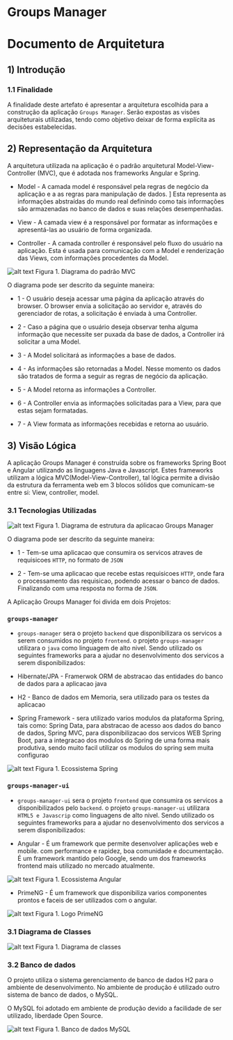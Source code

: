 # Groups Manager #

# Documento de Arquitetura

## 1) Introdução

### 1.1 Finalidade

A finalidade deste artefato é apresentar a arquitetura escolhida para a construção da aplicação `Groups Manager`. 
Serão expostas as visões arquiteturais utilizadas, tendo como objetivo deixar de forma explícita as decisões 
estabelecidas.


## 2) Representação da Arquitetura

A arquitetura utilizada na aplicação é o padrão arquitetural Model-View-Controller (MVC), que é adotada nos frameworks Angular e Spring.

* Model - A camada model é responsável pela regras de negócio da aplicação e a as regras para manipulação de dados. ]
Esta representa as informações abstraídas do mundo real definindo como tais informações são armazenadas no banco de dados e 
suas relações desempenhadas.

* View - A camada view é a responsável por formatar as informações e apresentá-las ao usuário de forma organizada.

* Controller - A camada controller é responsável pelo fluxo do usuário na aplicação. Esta é usada para comunicação com a 
Model e renderização das Views, com informações procedentes da Model.

![alt text](mvc-logo.png)
Figura 1. Diagrama do padrão MVC

O diagrama pode ser descrito da seguinte maneira:

* 1 - O usuário deseja acessar uma página da aplicação através do browser. O browser envia a solicitação ao servidor e, através do gerenciador de rotas, a solicitação é enviada à uma Controller.

* 2 - Caso a página que o usuário deseja observar tenha alguma informação que necessite ser puxada da base de dados, a Controller irá solicitar a uma Model.

* 3 - A Model solicitará as informações a base de dados.

* 4 - As informações são retornadas a Model. Nesse momento os dados são tratados de forma a seguir as regras de negócio da aplicação.

* 5 - A Model retorna as informações a Controller.

* 6 - A Controller envia as informações solicitadas para a View, para que estas sejam formatadas.

* 7 - A View formata as informações recebidas e retorna ao usuário.

## 3) Visão Lógica
A aplicação Groups Manager é construída sobre os frameworks Spring Boot e Angular utilizando as linguagens Java e Javascript. 
Estes frameworks utilizam a lógica MVC(Model-View-Controller), tal lógica permite a divisão da estrutura da ferramenta web em 3 blocos sólidos que comunicam-se entre si: View, controller, model.

### 3.1 Tecnologias Utilizadas

![alt text](microservices_architecture_diagram.png)
Figura 1. Diagrama de estrutura da aplicacao Groups Manager

O diagrama pode ser descrito da seguinte maneira:

* 1 - Tem-se uma aplicacao que consumira os servicos atraves de requisicoes `HTTP`, no formato de `JSON`

* 2 - Tem-se uma aplicacao que recebe estas requisicoes `HTTP`, onde fara o processamento das requisicao, podendo acessar o banco de dados. 
Finalizando com uma resposta no forma de `JSON`.

A Aplicação Groups Manager foi divida em dois Projetos:

### ``groups-manager``

* ``groups-manager`` sera o projeto `backend` que disponibilizara os servicos a serem consumidos no projeto `frontend`.
o projeto ``groups-manager`` utilizara o `java` como linguagem de alto nivel.
Sendo utilizado os seguintes frameworks para a ajudar no desenvolvimento dos servicos a serem disponibilizados:

* Hibernate/JPA - Framerwok ORM de abstracao das entidades do banco de dados para a aplicacao java

* H2 - Banco de dados em Memoria, sera utilizado para os testes da aplicacao

* Spring Framework - sera utilizado varios modulos da plataforma Spring, tais como: 
Spring Data, para abstracao de acesso aos dados do banco de dados, 
Spring MVC, para disponibilizacao dos servicos WEB
Spring Boot, para a integracao dos modulos do Spring de uma forma mais produtiva, sendo muito facil utilizar os modulos do spring sem muita configurao

![alt text](spring-architecture.png)
Figura 1. Ecossistema Spring


### ``groups-manager-ui``

* ``groups-manager-ui`` sera o projeto `frontend` que consumira os servicos a disponibilizados pelo `backend`.
o projeto ``groups-manager-ui`` utilizara `HTML5 e Javascrip` como linguagens de alto nivel.
Sendo utilizado os seguintes frameworks para a ajudar no desenvolvimento dos servicos a serem disponibilizados:

* Angular - É um framework que permite desenvolver aplicações web e mobile. com performance e rapidez, boa comunidade e documentação.
É um framework mantido pelo Google, sendo um dos frameworks frontend mais utilizado no mercado atualmente.

![alt text](MVC-Architecture-is-Perfect.jpg)
Figura 1. Ecossistema Angular

* PrimeNG - É um framework que disponibiliza varios componentes prontos e faceis de ser utilizados com o angular.

![alt text](primeng-logo.png)
Figura 1. Logo PrimeNG

### 3.1 Diagrama de Classes

![alt text](diagrama-de-classes.png)
Figura 1. Diagrama de classes

### 3.2 Banco de dados

O projeto utiliza o sistema gerenciamento de banco de dados H2 para o ambiente de desenvolvimento. No ambiente de produção é utilizado outro sistema de banco de dados, o MySQL.

O MySQL foi adotado em ambiente de produção devido a facilidade de ser utilizado, liberdade Open Source.

![alt text](mysql-logo.jpg)
Figura 1. Banco de dados MySQL